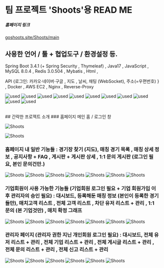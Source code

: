 # 팀 프로젝트 'Shoots'용 READ ME

##### 홈페이지 링크
[goshoots.site/Shoots/main](https://goshoots.site/Shoots/main) 

## 사용한 언어 / 툴 + 협업도구 / 환경설정 등.

Spring Boot 3.4.1 (+ Spring Security , Thymeleaf) , Java17 , JavaScript , MySQL 8.0.4 , Redis 3.0.504 , Mybatis , Html , 

API {로그인: 카카오·네이버·구글 , 지도 , 날씨, 채팅 (WebSocket), 주소(=우편번호) } ,
Docker , AWS EC2 , Nginx , Reverse-Proxy

![used](https://img.shields.io/badge/GitHub-100000?style=for-the-badge&logo=github&logoColor=white)
![used](https://img.shields.io/badge/Slack-4A154B?style=for-the-badge&logo=slack&logoColor=white)
![used](https://img.shields.io/badge/HTML-239120?style=for-the-badge&logo=html5&logoColor=white)
![used](https://img.shields.io/badge/JavaScript-F7DF1E?style=for-the-badge&logo=JavaScript&logoColor=white)
![used](https://img.shields.io/badge/Java-ED8B00?style=for-the-badge&logo=openjdk&logoColor=white)
![used](https://img.shields.io/badge/Bootstrap-563D7C?style=for-the-badge&logo=bootstrap&logoColor=white)
![used](https://img.shields.io/badge/Spring-6DB33F?style=for-the-badge&logo=spring&logoColor=white)
![used](https://img.shields.io/badge/Amazon_AWS-232F3E?style=for-the-badge&logo=amazon-aws&logoColor=white)
![used](https://img.shields.io/badge/MySQL-005C84?style=for-the-badge&logo=mysql&logoColor=white)
![used](https://img.shields.io/badge/redis-%23DD0031.svg?&style=for-the-badge&logo=redis&logoColor=white)
![used](https://img.shields.io/badge/GIT-E44C30?style=for-the-badge&logo=git&logoColor=white)

<br>
## 간략한 프로젝트 소개
### 홈페이지 메인 홈 / 로그인 창

![Shoots](https://private-user-images.githubusercontent.com/184598098/413613772-6a2af389-f5e3-4490-91a9-192a9d56e743.png?jwt=eyJhbGciOiJIUzI1NiIsInR5cCI6IkpXVCJ9.eyJpc3MiOiJnaXRodWIuY29tIiwiYXVkIjoicmF3LmdpdGh1YnVzZXJjb250ZW50LmNvbSIsImtleSI6ImtleTUiLCJleHAiOjE3Mzk3MDk0NDQsIm5iZiI6MTczOTcwOTE0NCwicGF0aCI6Ii8xODQ1OTgwOTgvNDEzNjEzNzcyLTZhMmFmMzg5LWY1ZTMtNDQ5MC05MWE5LTE5MmE5ZDU2ZTc0My5wbmc_WC1BbXotQWxnb3JpdGhtPUFXUzQtSE1BQy1TSEEyNTYmWC1BbXotQ3JlZGVudGlhbD1BS0lBVkNPRFlMU0E1M1BRSzRaQSUyRjIwMjUwMjE2JTJGdXMtZWFzdC0xJTJGczMlMkZhd3M0X3JlcXVlc3QmWC1BbXotRGF0ZT0yMDI1MDIxNlQxMjMyMjRaJlgtQW16LUV4cGlyZXM9MzAwJlgtQW16LVNpZ25hdHVyZT00YTNlMGU5ODQyYTAwMTZmNzU1OWYxZTk2NDE3MGUwN2E3OTM0NTVjZTBmZjNkYjg0YWYxODlhZmIxYWU5NjZmJlgtQW16LVNpZ25lZEhlYWRlcnM9aG9zdCJ9.INNyhLiFroRN6tbjwUfbMxwGmN1ELwepGG6s_LDGegM)

![Shoots](https://private-user-images.githubusercontent.com/184598098/413647438-04fe7f34-182d-4670-9b0b-2e6fd0722534.png?jwt=eyJhbGciOiJIUzI1NiIsInR5cCI6IkpXVCJ9.eyJpc3MiOiJnaXRodWIuY29tIiwiYXVkIjoicmF3LmdpdGh1YnVzZXJjb250ZW50LmNvbSIsImtleSI6ImtleTUiLCJleHAiOjE3Mzk3NDM2MDgsIm5iZiI6MTczOTc0MzMwOCwicGF0aCI6Ii8xODQ1OTgwOTgvNDEzNjQ3NDM4LTA0ZmU3ZjM0LTE4MmQtNDY3MC05YjBiLTJlNmZkMDcyMjUzNC5wbmc_WC1BbXotQWxnb3JpdGhtPUFXUzQtSE1BQy1TSEEyNTYmWC1BbXotQ3JlZGVudGlhbD1BS0lBVkNPRFlMU0E1M1BRSzRaQSUyRjIwMjUwMjE2JTJGdXMtZWFzdC0xJTJGczMlMkZhd3M0X3JlcXVlc3QmWC1BbXotRGF0ZT0yMDI1MDIxNlQyMjAxNDhaJlgtQW16LUV4cGlyZXM9MzAwJlgtQW16LVNpZ25hdHVyZT1jNjkzZTI4NGRiNThkNGQwNzVlMjk3YWM0ZDg3NTViZWQ4ZWFhZDM3Y2ExYjU4NmNhY2I4N2E0OWM0MjhjMDEzJlgtQW16LVNpZ25lZEhlYWRlcnM9aG9zdCJ9.42fzMhmeo3pNS53UVYSHPj35DelEZ7FqRtpmtYp90oE)

### 홈페이지 내 일반 기능들 : 경기장 찾기 (지도), 매칭 경기 목록 , 매칭 상세 정보 , 공지사항 + FAQ , 게시판 + 게시판 상세 , 1:1 문의 게시판 (로그인 필요, 본인 문의건만.)
![Shoots](https://private-user-images.githubusercontent.com/184598098/413647523-4051fe74-3ad3-4b13-8544-9bcea8573cb2.png?jwt=eyJhbGciOiJIUzI1NiIsInR5cCI6IkpXVCJ9.eyJpc3MiOiJnaXRodWIuY29tIiwiYXVkIjoicmF3LmdpdGh1YnVzZXJjb250ZW50LmNvbSIsImtleSI6ImtleTUiLCJleHAiOjE3Mzk3NDM2MDgsIm5iZiI6MTczOTc0MzMwOCwicGF0aCI6Ii8xODQ1OTgwOTgvNDEzNjQ3NTIzLTQwNTFmZTc0LTNhZDMtNGIxMy04NTQ0LTliY2VhODU3M2NiMi5wbmc_WC1BbXotQWxnb3JpdGhtPUFXUzQtSE1BQy1TSEEyNTYmWC1BbXotQ3JlZGVudGlhbD1BS0lBVkNPRFlMU0E1M1BRSzRaQSUyRjIwMjUwMjE2JTJGdXMtZWFzdC0xJTJGczMlMkZhd3M0X3JlcXVlc3QmWC1BbXotRGF0ZT0yMDI1MDIxNlQyMjAxNDhaJlgtQW16LUV4cGlyZXM9MzAwJlgtQW16LVNpZ25hdHVyZT02ZjBiMzY0YTYzZWI5NjMyNDYxNmUxNDc5MmM2N2I3YmZiNzU1MjA5ZmE0ODAzYWFjNGQwZjM3MzViMDUwZmVlJlgtQW16LVNpZ25lZEhlYWRlcnM9aG9zdCJ9.__slLFj6yKTYoTHH1M9KdlEw9Fqebs2t58WWRI_z4ps)
![Shoots](https://private-user-images.githubusercontent.com/184598098/413647607-c462c2c1-7353-453e-bfe0-a2e4db16c23d.png?jwt=eyJhbGciOiJIUzI1NiIsInR5cCI6IkpXVCJ9.eyJpc3MiOiJnaXRodWIuY29tIiwiYXVkIjoicmF3LmdpdGh1YnVzZXJjb250ZW50LmNvbSIsImtleSI6ImtleTUiLCJleHAiOjE3Mzk3NDM2MDgsIm5iZiI6MTczOTc0MzMwOCwicGF0aCI6Ii8xODQ1OTgwOTgvNDEzNjQ3NjA3LWM0NjJjMmMxLTczNTMtNDUzZS1iZmUwLWEyZTRkYjE2YzIzZC5wbmc_WC1BbXotQWxnb3JpdGhtPUFXUzQtSE1BQy1TSEEyNTYmWC1BbXotQ3JlZGVudGlhbD1BS0lBVkNPRFlMU0E1M1BRSzRaQSUyRjIwMjUwMjE2JTJGdXMtZWFzdC0xJTJGczMlMkZhd3M0X3JlcXVlc3QmWC1BbXotRGF0ZT0yMDI1MDIxNlQyMjAxNDhaJlgtQW16LUV4cGlyZXM9MzAwJlgtQW16LVNpZ25hdHVyZT1iMjUyNTc5NTNhZmVlNzdkNWFiNTZmNDNiNDVkODhmOGE4M2Y1YzA5MzBkNjdjMDA1M2RiNTU3NmI1MTAzM2QwJlgtQW16LVNpZ25lZEhlYWRlcnM9aG9zdCJ9.qpZ-tetb8SUHyGwl_pwaKOzCYRQsPpK6oPbMNIHllbo)
![Shoots](https://private-user-images.githubusercontent.com/184598098/413647638-16bdab9a-5858-4f09-81f3-e34f56468c72.png?jwt=eyJhbGciOiJIUzI1NiIsInR5cCI6IkpXVCJ9.eyJpc3MiOiJnaXRodWIuY29tIiwiYXVkIjoicmF3LmdpdGh1YnVzZXJjb250ZW50LmNvbSIsImtleSI6ImtleTUiLCJleHAiOjE3Mzk3NDM2MDgsIm5iZiI6MTczOTc0MzMwOCwicGF0aCI6Ii8xODQ1OTgwOTgvNDEzNjQ3NjM4LTE2YmRhYjlhLTU4NTgtNGYwOS04MWYzLWUzNGY1NjQ2OGM3Mi5wbmc_WC1BbXotQWxnb3JpdGhtPUFXUzQtSE1BQy1TSEEyNTYmWC1BbXotQ3JlZGVudGlhbD1BS0lBVkNPRFlMU0E1M1BRSzRaQSUyRjIwMjUwMjE2JTJGdXMtZWFzdC0xJTJGczMlMkZhd3M0X3JlcXVlc3QmWC1BbXotRGF0ZT0yMDI1MDIxNlQyMjAxNDhaJlgtQW16LUV4cGlyZXM9MzAwJlgtQW16LVNpZ25hdHVyZT1lNWRmNWE3MDRiOWMxOGU2MWNmYjczYjRhMjZlOGQ0ZDY3OTBhMjQzODJjNTkwY2Q3ZTI5NWI4MDc4MThhODMxJlgtQW16LVNpZ25lZEhlYWRlcnM9aG9zdCJ9.MgAJB9NXC4rJB-gWgLdx8YEYFLByesMFTx1DhXUKvfY)
![Shoots](https://private-user-images.githubusercontent.com/184598098/413647793-e7f0c2b4-983b-44e4-8ae4-0bfd2f777170.png?jwt=eyJhbGciOiJIUzI1NiIsInR5cCI6IkpXVCJ9.eyJpc3MiOiJnaXRodWIuY29tIiwiYXVkIjoicmF3LmdpdGh1YnVzZXJjb250ZW50LmNvbSIsImtleSI6ImtleTUiLCJleHAiOjE3Mzk3NDM2MDgsIm5iZiI6MTczOTc0MzMwOCwicGF0aCI6Ii8xODQ1OTgwOTgvNDEzNjQ3NzkzLWU3ZjBjMmI0LTk4M2ItNDRlNC04YWU0LTBiZmQyZjc3NzE3MC5wbmc_WC1BbXotQWxnb3JpdGhtPUFXUzQtSE1BQy1TSEEyNTYmWC1BbXotQ3JlZGVudGlhbD1BS0lBVkNPRFlMU0E1M1BRSzRaQSUyRjIwMjUwMjE2JTJGdXMtZWFzdC0xJTJGczMlMkZhd3M0X3JlcXVlc3QmWC1BbXotRGF0ZT0yMDI1MDIxNlQyMjAxNDhaJlgtQW16LUV4cGlyZXM9MzAwJlgtQW16LVNpZ25hdHVyZT0xMjAzOTI0Y2M0YjhhNTZiMDhiMmRmNTA2OWE2NDJjNzBmYzIyMTc5OGUwYmZhZGFjODVlMjM0N2QwNWE2ZmYxJlgtQW16LVNpZ25lZEhlYWRlcnM9aG9zdCJ9.kSaL1NnpZ047zF1P1BenZ30WVfTAxJVSKC9_BDV2VQY)
![Shoots](https://private-user-images.githubusercontent.com/184598098/413647862-415c4844-62a4-4999-ab94-ecb5fb03fe5e.png?jwt=eyJhbGciOiJIUzI1NiIsInR5cCI6IkpXVCJ9.eyJpc3MiOiJnaXRodWIuY29tIiwiYXVkIjoicmF3LmdpdGh1YnVzZXJjb250ZW50LmNvbSIsImtleSI6ImtleTUiLCJleHAiOjE3Mzk3NDM2MDgsIm5iZiI6MTczOTc0MzMwOCwicGF0aCI6Ii8xODQ1OTgwOTgvNDEzNjQ3ODYyLTQxNWM0ODQ0LTYyYTQtNDk5OS1hYjk0LWVjYjVmYjAzZmU1ZS5wbmc_WC1BbXotQWxnb3JpdGhtPUFXUzQtSE1BQy1TSEEyNTYmWC1BbXotQ3JlZGVudGlhbD1BS0lBVkNPRFlMU0E1M1BRSzRaQSUyRjIwMjUwMjE2JTJGdXMtZWFzdC0xJTJGczMlMkZhd3M0X3JlcXVlc3QmWC1BbXotRGF0ZT0yMDI1MDIxNlQyMjAxNDhaJlgtQW16LUV4cGlyZXM9MzAwJlgtQW16LVNpZ25hdHVyZT1kYWFlNmQzMjgwYmJlYzljY2M0NjFlNzg1M2ViNGU4YjA1NjljZjAzYmJkY2NkYzE4NWNjYWYxYTU0OWQxOTVhJlgtQW16LVNpZ25lZEhlYWRlcnM9aG9zdCJ9.MislALBjSAo4x5upDWhQ7xudfb7W7r_En9Vx0AdIwnY)
![Shoots](https://private-user-images.githubusercontent.com/184598098/413647890-76e3c5f4-2fc2-48a1-9a7c-fd6fcb6c0301.png?jwt=eyJhbGciOiJIUzI1NiIsInR5cCI6IkpXVCJ9.eyJpc3MiOiJnaXRodWIuY29tIiwiYXVkIjoicmF3LmdpdGh1YnVzZXJjb250ZW50LmNvbSIsImtleSI6ImtleTUiLCJleHAiOjE3Mzk3NDM2MDgsIm5iZiI6MTczOTc0MzMwOCwicGF0aCI6Ii8xODQ1OTgwOTgvNDEzNjQ3ODkwLTc2ZTNjNWY0LTJmYzItNDhhMS05YTdjLWZkNmZjYjZjMDMwMS5wbmc_WC1BbXotQWxnb3JpdGhtPUFXUzQtSE1BQy1TSEEyNTYmWC1BbXotQ3JlZGVudGlhbD1BS0lBVkNPRFlMU0E1M1BRSzRaQSUyRjIwMjUwMjE2JTJGdXMtZWFzdC0xJTJGczMlMkZhd3M0X3JlcXVlc3QmWC1BbXotRGF0ZT0yMDI1MDIxNlQyMjAxNDhaJlgtQW16LUV4cGlyZXM9MzAwJlgtQW16LVNpZ25hdHVyZT0yZmI1ZWQ5NDM4NzBlOTJlMGNmMGJhMTNmNTRhYWYwMzUwNDQ2MzFjMGQzMGRlZjU0NjE2OWEwZjQ3NGIzYzk4JlgtQW16LVNpZ25lZEhlYWRlcnM9aG9zdCJ9.oLg7WcEDkaqznmL1ckfEJ8csUxKABI3KMRoVJrsJeI4)
![Shoots](https://private-user-images.githubusercontent.com/184598098/413647911-c705adb1-817e-4b6c-aa7c-daaf036efb60.png?jwt=eyJhbGciOiJIUzI1NiIsInR5cCI6IkpXVCJ9.eyJpc3MiOiJnaXRodWIuY29tIiwiYXVkIjoicmF3LmdpdGh1YnVzZXJjb250ZW50LmNvbSIsImtleSI6ImtleTUiLCJleHAiOjE3Mzk3NDM4NTAsIm5iZiI6MTczOTc0MzU1MCwicGF0aCI6Ii8xODQ1OTgwOTgvNDEzNjQ3OTExLWM3MDVhZGIxLTgxN2UtNGI2Yy1hYTdjLWRhYWYwMzZlZmI2MC5wbmc_WC1BbXotQWxnb3JpdGhtPUFXUzQtSE1BQy1TSEEyNTYmWC1BbXotQ3JlZGVudGlhbD1BS0lBVkNPRFlMU0E1M1BRSzRaQSUyRjIwMjUwMjE2JTJGdXMtZWFzdC0xJTJGczMlMkZhd3M0X3JlcXVlc3QmWC1BbXotRGF0ZT0yMDI1MDIxNlQyMjA1NTBaJlgtQW16LUV4cGlyZXM9MzAwJlgtQW16LVNpZ25hdHVyZT0zY2MxM2I5YTA2YTc0YzE0Nzg3ZjcxODUwOTMzNWYxMDU5NGIxMGEzZDJlMWFjOGI4MjI2YmViMjU3OWQ2MDk1JlgtQW16LVNpZ25lZEhlYWRlcnM9aG9zdCJ9.JI8p7izTirJ9U-ffnjmcY0omV6gH9BahMwY6Z3rI9EU)

### 기업회원이 사용 가능한 기능들 (기업회원 로그인 필요 + 기업 회원가입 이후 관리자의 승인 필요) : 대시보드, 등록해둔 매칭 정보 (본인이 등록한 경기들만), 매치고객 리스트 , 전체 고객 리스트 , 차단 유저 리스트 + 관리 , 1:1 문의 (본 기업것만) , 매치 확정 그래프
![Shoots](https://private-user-images.githubusercontent.com/184598098/413647941-e07197cd-b00a-4143-85ae-84a1dcc178ec.png?jwt=eyJhbGciOiJIUzI1NiIsInR5cCI6IkpXVCJ9.eyJpc3MiOiJnaXRodWIuY29tIiwiYXVkIjoicmF3LmdpdGh1YnVzZXJjb250ZW50LmNvbSIsImtleSI6ImtleTUiLCJleHAiOjE3Mzk3NDM4NTAsIm5iZiI6MTczOTc0MzU1MCwicGF0aCI6Ii8xODQ1OTgwOTgvNDEzNjQ3OTQxLWUwNzE5N2NkLWIwMGEtNDE0My04NWFlLTg0YTFkY2MxNzhlYy5wbmc_WC1BbXotQWxnb3JpdGhtPUFXUzQtSE1BQy1TSEEyNTYmWC1BbXotQ3JlZGVudGlhbD1BS0lBVkNPRFlMU0E1M1BRSzRaQSUyRjIwMjUwMjE2JTJGdXMtZWFzdC0xJTJGczMlMkZhd3M0X3JlcXVlc3QmWC1BbXotRGF0ZT0yMDI1MDIxNlQyMjA1NTBaJlgtQW16LUV4cGlyZXM9MzAwJlgtQW16LVNpZ25hdHVyZT0zZDMyZTExYzBhMjc0ODQxMjQ2NDFjYmMzNDZmY2Q3OWYyZjAzNzc1MGNkMmQzZDUzYTM3YWU1Y2ZiODY0NjI4JlgtQW16LVNpZ25lZEhlYWRlcnM9aG9zdCJ9.p82uD185ulpRmMkgkesgA2Q_eCHKflucvvm-xEsG72U)
![Shoots](https://private-user-images.githubusercontent.com/184598098/413648241-d44a8882-e556-4974-bce9-3ba41f01fdf9.png?jwt=eyJhbGciOiJIUzI1NiIsInR5cCI6IkpXVCJ9.eyJpc3MiOiJnaXRodWIuY29tIiwiYXVkIjoicmF3LmdpdGh1YnVzZXJjb250ZW50LmNvbSIsImtleSI6ImtleTUiLCJleHAiOjE3Mzk3NDQxMDEsIm5iZiI6MTczOTc0MzgwMSwicGF0aCI6Ii8xODQ1OTgwOTgvNDEzNjQ4MjQxLWQ0NGE4ODgyLWU1NTYtNDk3NC1iY2U5LTNiYTQxZjAxZmRmOS5wbmc_WC1BbXotQWxnb3JpdGhtPUFXUzQtSE1BQy1TSEEyNTYmWC1BbXotQ3JlZGVudGlhbD1BS0lBVkNPRFlMU0E1M1BRSzRaQSUyRjIwMjUwMjE2JTJGdXMtZWFzdC0xJTJGczMlMkZhd3M0X3JlcXVlc3QmWC1BbXotRGF0ZT0yMDI1MDIxNlQyMjEwMDFaJlgtQW16LUV4cGlyZXM9MzAwJlgtQW16LVNpZ25hdHVyZT05OWY3YzU2OWMzMGIyOTY0ZmY4MmUxMWUzYmZkMDVjMTFhMGYyM2Y3NTQ5YTZmODkyNGQ0ZGQ4NTUwNzQzYTMzJlgtQW16LVNpZ25lZEhlYWRlcnM9aG9zdCJ9.FjxQJy85sdz9-Yj6SVsIccwV7VSjGGia0IViuF8mTUE)
![Shoots](https://private-user-images.githubusercontent.com/184598098/413648277-0d7840ec-f536-495b-9385-688b2dbc654d.png?jwt=eyJhbGciOiJIUzI1NiIsInR5cCI6IkpXVCJ9.eyJpc3MiOiJnaXRodWIuY29tIiwiYXVkIjoicmF3LmdpdGh1YnVzZXJjb250ZW50LmNvbSIsImtleSI6ImtleTUiLCJleHAiOjE3Mzk3NDQxMDEsIm5iZiI6MTczOTc0MzgwMSwicGF0aCI6Ii8xODQ1OTgwOTgvNDEzNjQ4Mjc3LTBkNzg0MGVjLWY1MzYtNDk1Yi05Mzg1LTY4OGIyZGJjNjU0ZC5wbmc_WC1BbXotQWxnb3JpdGhtPUFXUzQtSE1BQy1TSEEyNTYmWC1BbXotQ3JlZGVudGlhbD1BS0lBVkNPRFlMU0E1M1BRSzRaQSUyRjIwMjUwMjE2JTJGdXMtZWFzdC0xJTJGczMlMkZhd3M0X3JlcXVlc3QmWC1BbXotRGF0ZT0yMDI1MDIxNlQyMjEwMDFaJlgtQW16LUV4cGlyZXM9MzAwJlgtQW16LVNpZ25hdHVyZT01MGViNThjMjYxMWQ1N2E4NWM3OThlNDU3MmVhNDY4OGQ3OTg1NTEwYzIzMmEwZDRmY2RlZTE0N2FlZWI2NmMxJlgtQW16LVNpZ25lZEhlYWRlcnM9aG9zdCJ9.rd7_ne8G6JXZPp0XS4Ao8XLG1qx8h081obWpjGmSRLU)
![Shoots](https://private-user-images.githubusercontent.com/184598098/413648330-87bc012c-4b06-4b21-bc20-8c5d894aa041.png?jwt=eyJhbGciOiJIUzI1NiIsInR5cCI6IkpXVCJ9.eyJpc3MiOiJnaXRodWIuY29tIiwiYXVkIjoicmF3LmdpdGh1YnVzZXJjb250ZW50LmNvbSIsImtleSI6ImtleTUiLCJleHAiOjE3Mzk3NDQxMDEsIm5iZiI6MTczOTc0MzgwMSwicGF0aCI6Ii8xODQ1OTgwOTgvNDEzNjQ4MzMwLTg3YmMwMTJjLTRiMDYtNGIyMS1iYzIwLThjNWQ4OTRhYTA0MS5wbmc_WC1BbXotQWxnb3JpdGhtPUFXUzQtSE1BQy1TSEEyNTYmWC1BbXotQ3JlZGVudGlhbD1BS0lBVkNPRFlMU0E1M1BRSzRaQSUyRjIwMjUwMjE2JTJGdXMtZWFzdC0xJTJGczMlMkZhd3M0X3JlcXVlc3QmWC1BbXotRGF0ZT0yMDI1MDIxNlQyMjEwMDFaJlgtQW16LUV4cGlyZXM9MzAwJlgtQW16LVNpZ25hdHVyZT0yMzI2ZjdlZWZmMDMyMmNmZmU1OGI1Y2Q0NWQ5Yzc4NjA3NjE1OTM4OWRmYjAwNGYyMmE0YWIzMmZmYTY3OTI3JlgtQW16LVNpZ25lZEhlYWRlcnM9aG9zdCJ9.44j6dkuGqRZq5p7oaZM785roenZ7BDwFMrvgJzl3EFQ)
![Shoots](https://private-user-images.githubusercontent.com/184598098/413648335-08fd270e-6dd7-42f4-a610-1456ccca1f37.png?jwt=eyJhbGciOiJIUzI1NiIsInR5cCI6IkpXVCJ9.eyJpc3MiOiJnaXRodWIuY29tIiwiYXVkIjoicmF3LmdpdGh1YnVzZXJjb250ZW50LmNvbSIsImtleSI6ImtleTUiLCJleHAiOjE3Mzk3NDQxMDEsIm5iZiI6MTczOTc0MzgwMSwicGF0aCI6Ii8xODQ1OTgwOTgvNDEzNjQ4MzM1LTA4ZmQyNzBlLTZkZDctNDJmNC1hNjEwLTE0NTZjY2NhMWYzNy5wbmc_WC1BbXotQWxnb3JpdGhtPUFXUzQtSE1BQy1TSEEyNTYmWC1BbXotQ3JlZGVudGlhbD1BS0lBVkNPRFlMU0E1M1BRSzRaQSUyRjIwMjUwMjE2JTJGdXMtZWFzdC0xJTJGczMlMkZhd3M0X3JlcXVlc3QmWC1BbXotRGF0ZT0yMDI1MDIxNlQyMjEwMDFaJlgtQW16LUV4cGlyZXM9MzAwJlgtQW16LVNpZ25hdHVyZT1kZjc1ZmE0MzI0OTMyNmVhYjhiM2I5ZWQ0NTkwNWNmNjVhMDIyNmZmNjA2YmE1ZDFjMjEyM2U3ZWM4OTNlNGFjJlgtQW16LVNpZ25lZEhlYWRlcnM9aG9zdCJ9.kWBj6LPQOAygNJUTVAe-EuykOc9-2az-Fd1E5GEOTak)
![Shoots](https://private-user-images.githubusercontent.com/184598098/413648351-8927331b-d00e-47eb-90ba-5ba53f20507c.png?jwt=eyJhbGciOiJIUzI1NiIsInR5cCI6IkpXVCJ9.eyJpc3MiOiJnaXRodWIuY29tIiwiYXVkIjoicmF3LmdpdGh1YnVzZXJjb250ZW50LmNvbSIsImtleSI6ImtleTUiLCJleHAiOjE3Mzk3NDQxMDEsIm5iZiI6MTczOTc0MzgwMSwicGF0aCI6Ii8xODQ1OTgwOTgvNDEzNjQ4MzUxLTg5MjczMzFiLWQwMGUtNDdlYi05MGJhLTViYTUzZjIwNTA3Yy5wbmc_WC1BbXotQWxnb3JpdGhtPUFXUzQtSE1BQy1TSEEyNTYmWC1BbXotQ3JlZGVudGlhbD1BS0lBVkNPRFlMU0E1M1BRSzRaQSUyRjIwMjUwMjE2JTJGdXMtZWFzdC0xJTJGczMlMkZhd3M0X3JlcXVlc3QmWC1BbXotRGF0ZT0yMDI1MDIxNlQyMjEwMDFaJlgtQW16LUV4cGlyZXM9MzAwJlgtQW16LVNpZ25hdHVyZT0yY2M3NWViNmQwZjA4NDYxMTBkMjkwZjA1Yzk1MDcxNzdiMWI0NjBlMTQwM2U4MzczMDUyODIxYzQ0MjhmZTBkJlgtQW16LVNpZ25lZEhlYWRlcnM9aG9zdCJ9.U011DWMdsktxUb9z00nIpxD6xpkqIP7S8CzljxcALJg)
![Shoots](https://private-user-images.githubusercontent.com/184598098/413648362-dcf0cd48-1cac-41d6-924e-7b1250b4414c.png?jwt=eyJhbGciOiJIUzI1NiIsInR5cCI6IkpXVCJ9.eyJpc3MiOiJnaXRodWIuY29tIiwiYXVkIjoicmF3LmdpdGh1YnVzZXJjb250ZW50LmNvbSIsImtleSI6ImtleTUiLCJleHAiOjE3Mzk3NDQxMDEsIm5iZiI6MTczOTc0MzgwMSwicGF0aCI6Ii8xODQ1OTgwOTgvNDEzNjQ4MzYyLWRjZjBjZDQ4LTFjYWMtNDFkNi05MjRlLTdiMTI1MGI0NDE0Yy5wbmc_WC1BbXotQWxnb3JpdGhtPUFXUzQtSE1BQy1TSEEyNTYmWC1BbXotQ3JlZGVudGlhbD1BS0lBVkNPRFlMU0E1M1BRSzRaQSUyRjIwMjUwMjE2JTJGdXMtZWFzdC0xJTJGczMlMkZhd3M0X3JlcXVlc3QmWC1BbXotRGF0ZT0yMDI1MDIxNlQyMjEwMDFaJlgtQW16LUV4cGlyZXM9MzAwJlgtQW16LVNpZ25hdHVyZT00NzgwZDRlMGRhNWI4ZjliMzhlOGUyNDE4MjkwMGFjMDhhNjQ5YjZkYjRmM2QwZDAzYmEwNDBhNzI2OThlMGQ1JlgtQW16LVNpZ25lZEhlYWRlcnM9aG9zdCJ9.gRQFXsB4cZhqAM4ctym03pFdvRkY1-k5aY_-1AKsFkY)


### 관리자 페이지 (관리자 권한 지닌 개인회원 로그인 필요) : 대시보드, 전체 유저 리스트 + 관리 , 전체 기업 리스트 + 관리 , 전체 게시글 리스트 + 관리 , 전체 문의 리스트 + 관리 , 전체 신고 리스트 + 관리

![Shoots](https://private-user-images.githubusercontent.com/184598098/413648572-97b2cfc4-a1de-4917-951f-7d829bdf5e85.png?jwt=eyJhbGciOiJIUzI1NiIsInR5cCI6IkpXVCJ9.eyJpc3MiOiJnaXRodWIuY29tIiwiYXVkIjoicmF3LmdpdGh1YnVzZXJjb250ZW50LmNvbSIsImtleSI6ImtleTUiLCJleHAiOjE3Mzk3NDQzNjUsIm5iZiI6MTczOTc0NDA2NSwicGF0aCI6Ii8xODQ1OTgwOTgvNDEzNjQ4NTcyLTk3YjJjZmM0LWExZGUtNDkxNy05NTFmLTdkODI5YmRmNWU4NS5wbmc_WC1BbXotQWxnb3JpdGhtPUFXUzQtSE1BQy1TSEEyNTYmWC1BbXotQ3JlZGVudGlhbD1BS0lBVkNPRFlMU0E1M1BRSzRaQSUyRjIwMjUwMjE2JTJGdXMtZWFzdC0xJTJGczMlMkZhd3M0X3JlcXVlc3QmWC1BbXotRGF0ZT0yMDI1MDIxNlQyMjE0MjVaJlgtQW16LUV4cGlyZXM9MzAwJlgtQW16LVNpZ25hdHVyZT1lNzRmOWI1ZmRjNzg0ZjNhOTA5MjA2NGQyM2I3ZGE1MWM3MmEwZTdkOWMxZjhmODBiMzM3NzE5ODE5YWVmOGJjJlgtQW16LVNpZ25lZEhlYWRlcnM9aG9zdCJ9.oCUBkyu734H3BJsU6g-yRoE4JzbxDGQcDWN6_jY7K7s)
![Shoots](https://private-user-images.githubusercontent.com/184598098/413648589-5cf9c118-158f-4e5d-b9a0-9d288d42ef09.png?jwt=eyJhbGciOiJIUzI1NiIsInR5cCI6IkpXVCJ9.eyJpc3MiOiJnaXRodWIuY29tIiwiYXVkIjoicmF3LmdpdGh1YnVzZXJjb250ZW50LmNvbSIsImtleSI6ImtleTUiLCJleHAiOjE3Mzk3NDQzNjUsIm5iZiI6MTczOTc0NDA2NSwicGF0aCI6Ii8xODQ1OTgwOTgvNDEzNjQ4NTg5LTVjZjljMTE4LTE1OGYtNGU1ZC1iOWEwLTlkMjg4ZDQyZWYwOS5wbmc_WC1BbXotQWxnb3JpdGhtPUFXUzQtSE1BQy1TSEEyNTYmWC1BbXotQ3JlZGVudGlhbD1BS0lBVkNPRFlMU0E1M1BRSzRaQSUyRjIwMjUwMjE2JTJGdXMtZWFzdC0xJTJGczMlMkZhd3M0X3JlcXVlc3QmWC1BbXotRGF0ZT0yMDI1MDIxNlQyMjE0MjVaJlgtQW16LUV4cGlyZXM9MzAwJlgtQW16LVNpZ25hdHVyZT1kZTUyOTU0OGE3M2ViNmZkOWNjNzdmMzE5ODQyMWY1OTZhZmY1ZDQ3OWRjMGQyMGViMzZlNzc5MjAwY2ZmYjE1JlgtQW16LVNpZ25lZEhlYWRlcnM9aG9zdCJ9.nZpFf2eA1FKMvWGDQUVyG4P_zhGpWE8jsQzPHYVA4pE)
![Shoots](https://private-user-images.githubusercontent.com/184598098/413648606-54d89b0b-ae8a-4259-9906-8f2391b2b577.png?jwt=eyJhbGciOiJIUzI1NiIsInR5cCI6IkpXVCJ9.eyJpc3MiOiJnaXRodWIuY29tIiwiYXVkIjoicmF3LmdpdGh1YnVzZXJjb250ZW50LmNvbSIsImtleSI6ImtleTUiLCJleHAiOjE3Mzk3NDQzNjUsIm5iZiI6MTczOTc0NDA2NSwicGF0aCI6Ii8xODQ1OTgwOTgvNDEzNjQ4NjA2LTU0ZDg5YjBiLWFlOGEtNDI1OS05OTA2LThmMjM5MWIyYjU3Ny5wbmc_WC1BbXotQWxnb3JpdGhtPUFXUzQtSE1BQy1TSEEyNTYmWC1BbXotQ3JlZGVudGlhbD1BS0lBVkNPRFlMU0E1M1BRSzRaQSUyRjIwMjUwMjE2JTJGdXMtZWFzdC0xJTJGczMlMkZhd3M0X3JlcXVlc3QmWC1BbXotRGF0ZT0yMDI1MDIxNlQyMjE0MjVaJlgtQW16LUV4cGlyZXM9MzAwJlgtQW16LVNpZ25hdHVyZT1kNmE0ZTkzMmM4Zjc2NGI3OTFmYTVjZGI1ZTJjNzBhN2U4NTFiZDhkMGVjM2NkODZmZDAwMjIwYjQyZmUzYzAxJlgtQW16LVNpZ25lZEhlYWRlcnM9aG9zdCJ9.gimaeL7ak4Oa20Mxh9ke_lyVKYqb7qJ_NX5sMAb71vI)
![Shoots](https://private-user-images.githubusercontent.com/184598098/413648621-7acf527a-ec85-4b28-8c58-62f1ba4145d5.png?jwt=eyJhbGciOiJIUzI1NiIsInR5cCI6IkpXVCJ9.eyJpc3MiOiJnaXRodWIuY29tIiwiYXVkIjoicmF3LmdpdGh1YnVzZXJjb250ZW50LmNvbSIsImtleSI6ImtleTUiLCJleHAiOjE3Mzk3NDQzNjUsIm5iZiI6MTczOTc0NDA2NSwicGF0aCI6Ii8xODQ1OTgwOTgvNDEzNjQ4NjIxLTdhY2Y1MjdhLWVjODUtNGIyOC04YzU4LTYyZjFiYTQxNDVkNS5wbmc_WC1BbXotQWxnb3JpdGhtPUFXUzQtSE1BQy1TSEEyNTYmWC1BbXotQ3JlZGVudGlhbD1BS0lBVkNPRFlMU0E1M1BRSzRaQSUyRjIwMjUwMjE2JTJGdXMtZWFzdC0xJTJGczMlMkZhd3M0X3JlcXVlc3QmWC1BbXotRGF0ZT0yMDI1MDIxNlQyMjE0MjVaJlgtQW16LUV4cGlyZXM9MzAwJlgtQW16LVNpZ25hdHVyZT0zNzM5MWM3ZTBjNjk5NDcxNDY0OGNhZGU2ZTM0Yzg0MWIwYzJkYzZmOWFiMDc4MTdmMTQxM2VkMjk1NmU1MGJlJlgtQW16LVNpZ25lZEhlYWRlcnM9aG9zdCJ9.AgkYsRDdq06ckWrxVH218WpsoQc3CxjgKwVJTgPNAek)
![Shoots](https://private-user-images.githubusercontent.com/184598098/413648643-7be02c2e-a9f4-48ca-b67b-531bf825cf76.png?jwt=eyJhbGciOiJIUzI1NiIsInR5cCI6IkpXVCJ9.eyJpc3MiOiJnaXRodWIuY29tIiwiYXVkIjoicmF3LmdpdGh1YnVzZXJjb250ZW50LmNvbSIsImtleSI6ImtleTUiLCJleHAiOjE3Mzk3NDQzNjUsIm5iZiI6MTczOTc0NDA2NSwicGF0aCI6Ii8xODQ1OTgwOTgvNDEzNjQ4NjQzLTdiZTAyYzJlLWE5ZjQtNDhjYS1iNjdiLTUzMWJmODI1Y2Y3Ni5wbmc_WC1BbXotQWxnb3JpdGhtPUFXUzQtSE1BQy1TSEEyNTYmWC1BbXotQ3JlZGVudGlhbD1BS0lBVkNPRFlMU0E1M1BRSzRaQSUyRjIwMjUwMjE2JTJGdXMtZWFzdC0xJTJGczMlMkZhd3M0X3JlcXVlc3QmWC1BbXotRGF0ZT0yMDI1MDIxNlQyMjE0MjVaJlgtQW16LUV4cGlyZXM9MzAwJlgtQW16LVNpZ25hdHVyZT0yZDMzYTZmMTIyOTAwMWU5NTQwZTEyMGM0MzRlMDk2YmY0ZDNmYzVkMmRjMzc1MjllMDRkOWM1MmM2NjI2MjBhJlgtQW16LVNpZ25lZEhlYWRlcnM9aG9zdCJ9.BvEHEhvAqigwN6kG2U5Skwpt8XeBhgFocFAYLGyxnuQ)
![Shoots](https://private-user-images.githubusercontent.com/184598098/413648648-7e4631e0-36c0-47f2-aa2d-e7b228aeca14.png?jwt=eyJhbGciOiJIUzI1NiIsInR5cCI6IkpXVCJ9.eyJpc3MiOiJnaXRodWIuY29tIiwiYXVkIjoicmF3LmdpdGh1YnVzZXJjb250ZW50LmNvbSIsImtleSI6ImtleTUiLCJleHAiOjE3Mzk3NDQzNjUsIm5iZiI6MTczOTc0NDA2NSwicGF0aCI6Ii8xODQ1OTgwOTgvNDEzNjQ4NjQ4LTdlNDYzMWUwLTM2YzAtNDdmMi1hYTJkLWU3YjIyOGFlY2ExNC5wbmc_WC1BbXotQWxnb3JpdGhtPUFXUzQtSE1BQy1TSEEyNTYmWC1BbXotQ3JlZGVudGlhbD1BS0lBVkNPRFlMU0E1M1BRSzRaQSUyRjIwMjUwMjE2JTJGdXMtZWFzdC0xJTJGczMlMkZhd3M0X3JlcXVlc3QmWC1BbXotRGF0ZT0yMDI1MDIxNlQyMjE0MjVaJlgtQW16LUV4cGlyZXM9MzAwJlgtQW16LVNpZ25hdHVyZT02NDJjOGQ1ZjhiNTUzOGZjNzQwODkyYTZiYWMwMmVhYWQ5ZjRhMGQyOWMwYWZhNzdjY2ZkYWRjMjc1ZGE0OTc2JlgtQW16LVNpZ25lZEhlYWRlcnM9aG9zdCJ9.kPksQmXEGd0HmmLyFWAs-uTeWtGHJ_hL9O3gNFBSU18)



